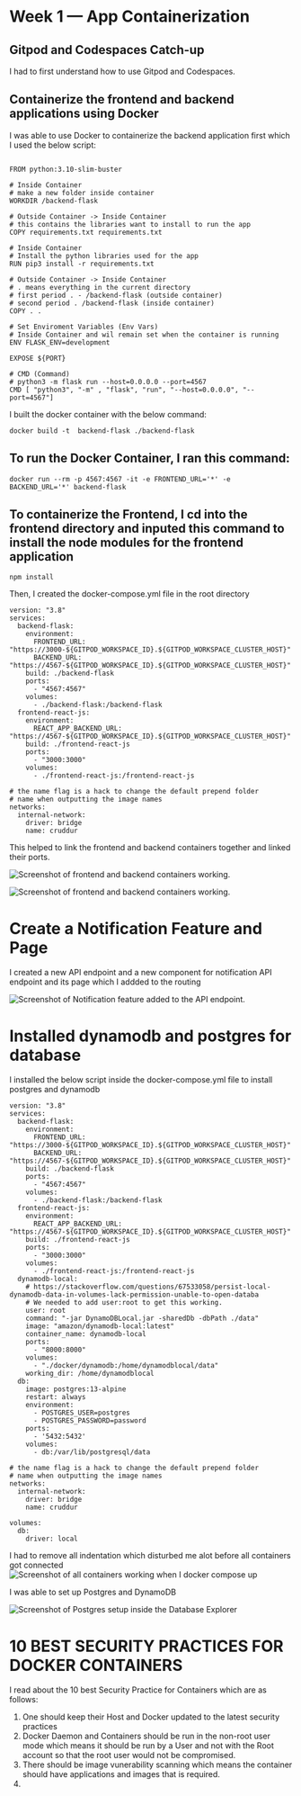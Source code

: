 # Week 1 — App Containerization
## Gitpod and Codespaces Catch-up
I had to first understand how to use Gitpod and Codespaces.
## Containerize the frontend and backend applications using Docker
I was able to use Docker to containerize the backend application first which I used the below script:
```

FROM python:3.10-slim-buster

# Inside Container
# make a new folder inside container
WORKDIR /backend-flask

# Outside Container -> Inside Container
# this contains the libraries want to install to run the app
COPY requirements.txt requirements.txt

# Inside Container
# Install the python libraries used for the app
RUN pip3 install -r requirements.txt

# Outside Container -> Inside Container
# . means everything in the current directory
# first period . - /backend-flask (outside container)
# second period . /backend-flask (inside container)
COPY . .

# Set Enviroment Variables (Env Vars)
# Inside Container and wil remain set when the container is running
ENV FLASK_ENV=development

EXPOSE ${PORT}

# CMD (Command)
# python3 -m flask run --host=0.0.0.0 --port=4567
CMD [ "python3", "-m" , "flask", "run", "--host=0.0.0.0", "--port=4567"]
```

I built the docker container with the below command:
```
docker build -t  backend-flask ./backend-flask
```
## To run the Docker Container, I ran this command:
```
docker run --rm -p 4567:4567 -it -e FRONTEND_URL='*' -e BACKEND_URL='*' backend-flask
```
## To containerize the Frontend, I cd into the frontend directory and inputed this command to install the node modules for the frontend application
```
npm install
```
Then, I created the docker-compose.yml file in the root directory
```
version: "3.8"
services:
  backend-flask:
    environment:
      FRONTEND_URL: "https://3000-${GITPOD_WORKSPACE_ID}.${GITPOD_WORKSPACE_CLUSTER_HOST}"
      BACKEND_URL: "https://4567-${GITPOD_WORKSPACE_ID}.${GITPOD_WORKSPACE_CLUSTER_HOST}"
    build: ./backend-flask
    ports:
      - "4567:4567"
    volumes:
      - ./backend-flask:/backend-flask
  frontend-react-js:
    environment:
      REACT_APP_BACKEND_URL: "https://4567-${GITPOD_WORKSPACE_ID}.${GITPOD_WORKSPACE_CLUSTER_HOST}"
    build: ./frontend-react-js
    ports:
      - "3000:3000"
    volumes:
      - ./frontend-react-js:/frontend-react-js

# the name flag is a hack to change the default prepend folder
# name when outputting the image names
networks: 
  internal-network:
    driver: bridge
    name: cruddur
```
This helped to link the frontend and backend containers together and linked their ports.

![Screenshot of frontend and backend containers working.](https://github.com/ChinweIjy1/aws-bootcamp-cruddur-2023/blob/main/journal/assets/All%20contaners%20working.PNG)

![Screenshot of frontend and backend containers working.](https://github.com/ChinweIjy1/aws-bootcamp-cruddur-2023/blob/main/journal/assets/Frontend%20and%20backend%20connected.PNG)
# Create a Notification Feature and Page
I created a new API endpoint and a new component for notification API endpoint and its page which I addded to the routing

![Screenshot of Notification feature added to the API endpoint.](https://github.com/ChinweIjy1/aws-bootcamp-cruddur-2023/blob/main/journal/assets/Notification%20page%20created.PNG)

# Installed dynamodb and postgres for database

I installed the below script inside the docker-compose.yml file to install postgres and dynamodb

```
version: "3.8"
services:
  backend-flask:
    environment:
      FRONTEND_URL: "https://3000-${GITPOD_WORKSPACE_ID}.${GITPOD_WORKSPACE_CLUSTER_HOST}"
      BACKEND_URL: "https://4567-${GITPOD_WORKSPACE_ID}.${GITPOD_WORKSPACE_CLUSTER_HOST}"
    build: ./backend-flask
    ports:
      - "4567:4567"
    volumes:
      - ./backend-flask:/backend-flask
  frontend-react-js:
    environment:
      REACT_APP_BACKEND_URL: "https://4567-${GITPOD_WORKSPACE_ID}.${GITPOD_WORKSPACE_CLUSTER_HOST}"
    build: ./frontend-react-js
    ports:
      - "3000:3000"
    volumes:
      - ./frontend-react-js:/frontend-react-js
  dynamodb-local:
    # https://stackoverflow.com/questions/67533058/persist-local-dynamodb-data-in-volumes-lack-permission-unable-to-open-databa
    # We needed to add user:root to get this working.
    user: root
    command: "-jar DynamoDBLocal.jar -sharedDb -dbPath ./data"
    image: "amazon/dynamodb-local:latest"
    container_name: dynamodb-local
    ports:
      - "8000:8000"
    volumes:
      - "./docker/dynamodb:/home/dynamodblocal/data"
    working_dir: /home/dynamodblocal
  db:
    image: postgres:13-alpine
    restart: always
    environment:
      - POSTGRES_USER=postgres
      - POSTGRES_PASSWORD=password
    ports:
      - '5432:5432'
    volumes: 
      - db:/var/lib/postgresql/data

# the name flag is a hack to change the default prepend folder
# name when outputting the image names
networks: 
  internal-network:
    driver: bridge
    name: cruddur

volumes:
  db:
    driver: local
```

I had to remove all indentation which disturbed me alot before all containers got connected
![Screenshot of all containers working when I docker compose up](https://github.com/ChinweIjy1/aws-bootcamp-cruddur-2023/blob/main/journal/assets/FBPD%20connected.PNG)

I was able to set up Postgres and DynamoDB

![Screenshot of Postgres setup inside the Database Explorer](https://github.com/ChinweIjy1/aws-bootcamp-cruddur-2023/blob/main/journal/assets/add%20database%20explorer.PNG)

# 10 BEST SECURITY PRACTICES FOR DOCKER CONTAINERS
I read about the 10 best Security Practice for Containers which are as follows:
1. One should keep their Host and Docker updated to the latest security practices
2. Docker Daemon and Containers should be run in the non-root user mode which means it should be run by a User and not with the Root account so that the root user would not be compromised.
3. There should be image vunerability scanning which means the container should have applications and images that is required.
4.  
